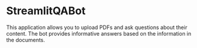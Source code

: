 # StreamlitQABot
This application allows you to upload PDFs and ask questions about their content. The bot provides informative answers based on the information in the documents.
